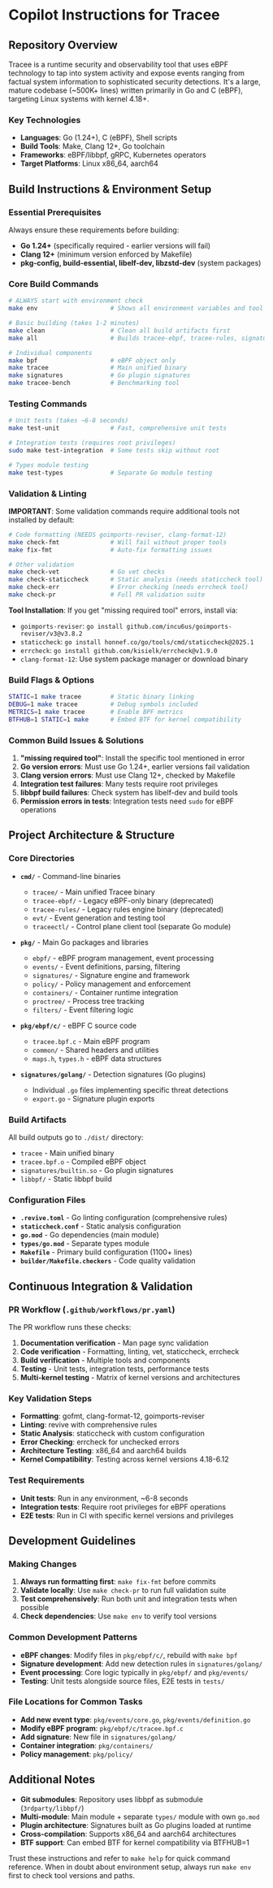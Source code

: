 # Copilot Instructions for Tracee

## Repository Overview

Tracee is a runtime security and observability tool that uses eBPF technology to tap into system activity and expose events ranging from factual system information to sophisticated security detections. It's a large, mature codebase (~500K+ lines) written primarily in Go and C (eBPF), targeting Linux systems with kernel 4.18+.

### Key Technologies
- **Languages**: Go (1.24+), C (eBPF), Shell scripts
- **Build Tools**: Make, Clang 12+, Go toolchain
- **Frameworks**: eBPF/libbpf, gRPC, Kubernetes operators
- **Target Platforms**: Linux x86_64, aarch64

## Build Instructions & Environment Setup

### Essential Prerequisites
Always ensure these requirements before building:
- **Go 1.24+** (specifically required - earlier versions will fail)
- **Clang 12+** (minimum version enforced by Makefile)
- **pkg-config, build-essential, libelf-dev, libzstd-dev** (system packages)

### Core Build Commands

```bash
# ALWAYS start with environment check
make env                    # Shows all environment variables and tool versions

# Basic building (takes 1-2 minutes)
make clean                  # Clean all build artifacts first
make all                    # Builds tracee-ebpf, tracee-rules, signatures, tracee, evt, traceectl

# Individual components
make bpf                    # eBPF object only
make tracee                 # Main unified binary
make signatures             # Go plugin signatures
make tracee-bench           # Benchmarking tool
```

### Testing Commands

```bash
# Unit tests (takes ~6-8 seconds)
make test-unit              # Fast, comprehensive unit tests

# Integration tests (requires root privileges)
sudo make test-integration  # Some tests skip without root

# Types module testing
make test-types             # Separate Go module testing
```

### Validation & Linting

**IMPORTANT**: Some validation commands require additional tools not installed by default:

```bash
# Code formatting (NEEDS goimports-reviser, clang-format-12)
make check-fmt              # Will fail without proper tools
make fix-fmt                # Auto-fix formatting issues

# Other validation
make check-vet              # Go vet checks
make check-staticcheck      # Static analysis (needs staticcheck tool)
make check-err              # Error checking (needs errcheck tool)
make check-pr               # Full PR validation suite
```

**Tool Installation**: If you get "missing required tool" errors, install via:
- `goimports-reviser`: `go install github.com/incu6us/goimports-reviser/v3@v3.8.2`
- `staticcheck`: `go install honnef.co/go/tools/cmd/staticcheck@2025.1`
- `errcheck`: `go install github.com/kisielk/errcheck@v1.9.0`
- `clang-format-12`: Use system package manager or download binary

### Build Flags & Options

```bash
STATIC=1 make tracee        # Static binary linking
DEBUG=1 make tracee         # Debug symbols included
METRICS=1 make tracee       # Enable BPF metrics
BTFHUB=1 STATIC=1 make      # Embed BTF for kernel compatibility
```

### Common Build Issues & Solutions

1. **"missing required tool"**: Install the specific tool mentioned in error
2. **Go version errors**: Must use Go 1.24+, earlier versions fail validation
3. **Clang version errors**: Must use Clang 12+, checked by Makefile
4. **Integration test failures**: Many tests require root privileges
5. **libbpf build failures**: Check system has libelf-dev and build tools
6. **Permission errors in tests**: Integration tests need `sudo` for eBPF operations

## Project Architecture & Structure

### Core Directories

- **`cmd/`** - Command-line binaries
  - `tracee/` - Main unified Tracee binary
  - `tracee-ebpf/` - Legacy eBPF-only binary (deprecated)
  - `tracee-rules/` - Legacy rules engine binary (deprecated)
  - `evt/` - Event generation and testing tool
  - `traceectl/` - Control plane client tool (separate Go module)

- **`pkg/`** - Main Go packages and libraries
  - `ebpf/` - eBPF program management, event processing
  - `events/` - Event definitions, parsing, filtering
  - `signatures/` - Signature engine and framework
  - `policy/` - Policy management and enforcement
  - `containers/` - Container runtime integration
  - `proctree/` - Process tree tracking
  - `filters/` - Event filtering logic

- **`pkg/ebpf/c/`** - eBPF C source code
  - `tracee.bpf.c` - Main eBPF program
  - `common/` - Shared headers and utilities
  - `maps.h`, `types.h` - eBPF data structures

- **`signatures/golang/`** - Detection signatures (Go plugins)
  - Individual `.go` files implementing specific threat detections
  - `export.go` - Signature plugin exports

### Build Artifacts

All build outputs go to `./dist/` directory:
- `tracee` - Main unified binary
- `tracee.bpf.o` - Compiled eBPF object
- `signatures/builtin.so` - Go plugin signatures
- `libbpf/` - Static libbpf build

### Configuration Files

- **`.revive.toml`** - Go linting configuration (comprehensive rules)
- **`staticcheck.conf`** - Static analysis configuration
- **`go.mod`** - Go dependencies (main module)
- **`types/go.mod`** - Separate types module
- **`Makefile`** - Primary build configuration (1100+ lines)
- **`builder/Makefile.checkers`** - Code quality validation

## Continuous Integration & Validation

### PR Workflow (`.github/workflows/pr.yaml`)
The PR workflow runs these checks:
1. **Documentation verification** - Man page sync validation
2. **Code verification** - Formatting, linting, vet, staticcheck, errcheck
3. **Build verification** - Multiple tools and components
4. **Testing** - Unit tests, integration tests, performance tests
5. **Multi-kernel testing** - Matrix of kernel versions and architectures

### Key Validation Steps
- **Formatting**: gofmt, clang-format-12, goimports-reviser
- **Linting**: revive with comprehensive rules
- **Static Analysis**: staticcheck with custom configuration
- **Error Checking**: errcheck for unchecked errors
- **Architecture Testing**: x86_64 and aarch64 builds
- **Kernel Compatibility**: Testing across kernel versions 4.18-6.12

### Test Requirements
- **Unit tests**: Run in any environment, ~6-8 seconds
- **Integration tests**: Require root privileges for eBPF operations
- **E2E tests**: Run in CI with specific kernel versions and privileges

## Development Guidelines

### Making Changes
1. **Always run formatting first**: `make fix-fmt` before commits
2. **Validate locally**: Use `make check-pr` to run full validation suite
3. **Test comprehensively**: Run both unit and integration tests when possible
4. **Check dependencies**: Use `make env` to verify tool versions

### Common Development Patterns
- **eBPF changes**: Modify files in `pkg/ebpf/c/`, rebuild with `make bpf`
- **Signature development**: Add new detection rules in `signatures/golang/`
- **Event processing**: Core logic typically in `pkg/ebpf/` and `pkg/events/`
- **Testing**: Unit tests alongside source files, E2E tests in `tests/`

### File Locations for Common Tasks
- **Add new event type**: `pkg/events/core.go`, `pkg/events/definition.go`
- **Modify eBPF program**: `pkg/ebpf/c/tracee.bpf.c`
- **Add signature**: New file in `signatures/golang/`
- **Container integration**: `pkg/containers/`
- **Policy management**: `pkg/policy/`

## Additional Notes

- **Git submodules**: Repository uses libbpf as submodule (`3rdparty/libbpf/`)
- **Multi-module**: Main module + separate `types/` module with own `go.mod`
- **Plugin architecture**: Signatures built as Go plugins loaded at runtime
- **Cross-compilation**: Supports x86_64 and aarch64 architectures
- **BTF support**: Can embed BTF for kernel compatibility via BTFHUB=1

Trust these instructions and refer to `make help` for quick command reference. When in doubt about environment setup, always run `make env` first to check tool versions and paths.
